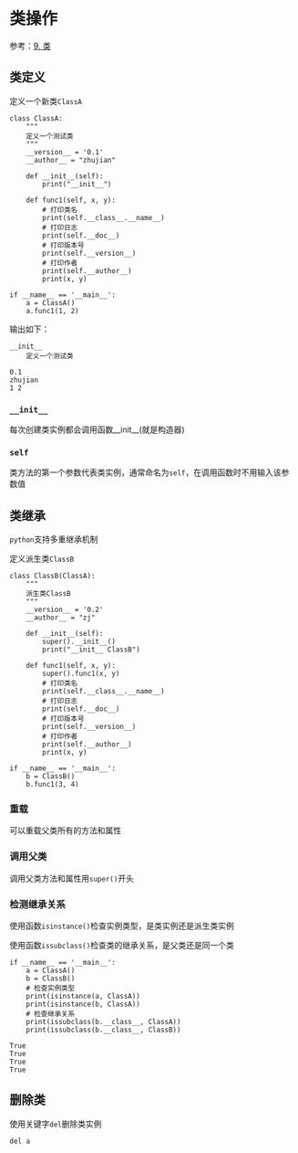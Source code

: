 
# 类操作

参考：[9. 类](https://docs.python.org/zh-cn/3/tutorial/classes.html)

## 类定义

定义一个新类`ClassA`

```
class ClassA:
    """
    定义一个测试类
    """
    __version__ = '0.1'
    __author__ = "zhujian"

    def __init__(self):
        print("__init__")

    def func1(self, x, y):
        # 打印类名
        print(self.__class__.__name__)
        # 打印日志
        print(self.__doc__)
        # 打印版本号
        print(self.__version__)
        # 打印作者
        print(self.__author__)
        print(x, y)

if __name__ == '__main__':
    a = ClassA()
    a.func1(1, 2)
```

输出如下：

```
__init__
    定义一个测试类
    
0.1
zhujian
1 2
```

### `__init__`

每次创建类实例都会调用函数__init__(就是构造器)

### `self`

类方法的第一个参数代表类实例，通常命名为`self`，在调用函数时不用输入该参数值

## 类继承

`python`支持多重继承机制

定义派生类`ClassB`

```
class ClassB(ClassA):
    """
    派生类ClassB
    """
    __version__ = '0.2'
    __author__ = "zj"

    def __init__(self):
        super().__init__()
        print("__init__ ClassB")

    def func1(self, x, y):
        super().func1(x, y)
        # 打印类名
        print(self.__class__.__name__)
        # 打印日志
        print(self.__doc__)
        # 打印版本号
        print(self.__version__)
        # 打印作者
        print(self.__author__)
        print(x, y)

if __name__ == '__main__':
    b = ClassB()
    b.func1(3, 4)
```

### 重载

可以重载父类所有的方法和属性

### 调用父类

调用父类方法和属性用`super()`开头

### 检测继承关系

使用函数`isinstance()`检查实例类型，是类实例还是派生类实例

使用函数`issubclass()`检查类的继承关系，是父类还是同一个类

```
if __name__ == '__main__':
    a = ClassA()
    b = ClassB()
    # 检查实例类型
    print(isinstance(a, ClassA))
    print(isinstance(b, ClassA))
    # 检查继承关系
    print(issubclass(b.__class__, ClassA))
    print(issubclass(b.__class__, ClassB))

True
True
True
True
```

## 删除类

使用关键字`del`删除类实例

```
del a
```